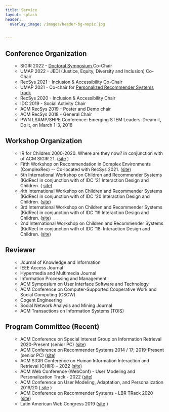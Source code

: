 ```yaml
---
title: Service
layout: splash
header:
  overlay_image: /images/header-bg-nopic.jpg


---
```



<h2>Conference Organization</h2>
<ul>
<ul>
<li>SIGIR 2022 - <a href="https://sigir.org/sigir2022/organization/"> Doctoral Symposium </a> Co-Chair</li>
<li>UMAP 2022 - JEDI (Justice, Equity, Diversity and Inclusion) Co-Chair</li>
<li>RecSys 2021 - Inclusion & Accessibility Co-Chair</li>
<li>UMAP 2021 - Co-chair for <a href="https://www.um.org/umap2021/call-for-contribution/call-for-papers#personalizedrecsys"> Personalized Recommender Systems track </a> </li>
<li>RecSys 2020 - Inclusion & Accessibility Chair</li>
<li>IDC 2019 - Social Activity Chair</li>
<li>ACM RecSys 2019 - Poster and Demo chair</li>
<li>ACM RecSys 2018 - General Chair</li>
<li>PWN LSAMP/SHPE Conference: Emerging STEM Leaders-Dream it, Do it, on March 1-3, 2018</li>
</ul>
</ul>

<h2>Workshop Organization</h2>
<ul>
<ul>
<li>IR for Children:2000-2020. Where are they now? in conjunction with of ACM SIGIR 21. (<a href ="http://www.fab4.science/IR4Kids/">site</a> )</li>
<li>Fifth Workshop on Recommendation in Complex Environments (ComplexRec) -- Co-located with RecSys 2021. (<a href ="https://complexrec2021.aau.dk/">site</a>)</li>
<li>5th International Workshop on Children and Recommender Systems (KidRec) in conjunction with of IDC '21 Interaction Design and Children. ( <a href ="https://kidrec.github.io/">site</a>)</li>
<li>4th International Workshop on Children and Recommender Systems (KidRec) in conjunction with of IDC '20 Interaction Design and Children. (<a href ="https://kidrec.github.io/">site</a>)</li>   
<li>3rd International Workshop on Children and Recommender Systems (KidRec) in conjunction with of IDC '19 Interaction Design and Children. (<a href = "https://kidrec.github.io/2019/">site</a>)</li>
<li>2nd International Workshop on Children and Recommender Systems (KidRec) in conjunction with of IDC '18: Interaction Design and Children. (<a href="https://kidrec.github.io/2018/">site</a>) </li>
</ul>
</ul>

<h2>Reviewer</h2>
<ul>
<ul>
<li>Journal of Knowledge and Information</li>
<li>IEEE Access Journal</li>
<li>Hypermedia and Multimedia Journal</li>
<li>Information Processing and Management</li>
<li>ACM Symposium on User Interface Software and Technology</li>
<li>ACM Conference on Computer-Supported Cooperative Work and Social Computing (CSCW)</li>
<li>Cogent Engineering</li>
<li>Social Network Analysis and Mining Journal</li>
<li>ACM Transactions on Information Systems (TOIS)</li>
</ul>
</ul>

<h2>Program Committee (Recent)</h2>
<ul>
<ul>
    <li>ACM Conference on Special Interest Group on Information Retrieval 2020-Present (senior PC) (<a href="https://sigir.org/sigir2021/">site</a>)</li>
    <li>ACM Conference on Recommender Systems 2014 / 17; 2019-Present (senior PC) (<a href="https://recsys.acm.org/recsys21/">site</a>)</li>
    <li>ACM SIGIR Conference on Human Information Interaction and Retrieval (CHIIR) - 2022 (<a href="https://ai.ur.de/chiir2022/">site</a>)</li>
    <li>ACM Web Conference (WebConf) - User Modeling and Personalization Track - 2022 (<a href="https://www2022.thewebconf.org/cfp/research/umap/">site</a>)</li>
    <li> ACM Conference on User Modeling, Adaptation, and Personalization 2019/20 (<a href="http://www.cyprusconferences.org/umap2019/"> site</a> )</li>
    <li>ACM Conference on Recommender Systems - LBR TRack 2020 (<a href="https://sigir.org/sigir2020/">site</a>)</li>
    <li> Latin American Web Congress 2019 (<a href="http://laweb2019.icomp.ufam.edu.br/">site</a> )</li>
</ul>
</ul>

